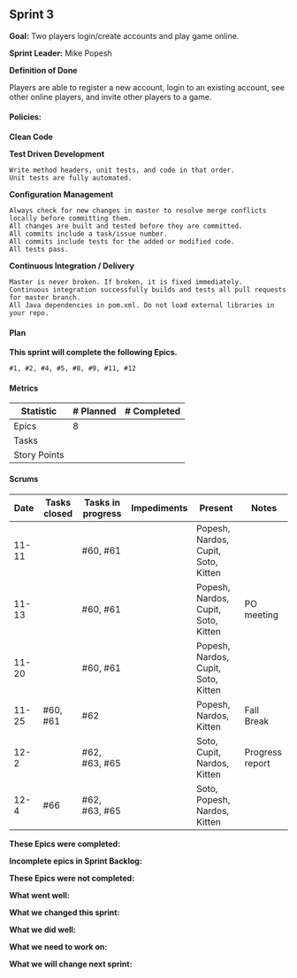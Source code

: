 ## Sprint 3

**Goal:** Two players login/create accounts and play game online.

**Sprint Leader:** Mike Popesh

**Definition of Done**

Players are able to register a new account, login to an existing account, see other online players, and invite other players to a game.

#### Policies:

**Clean Code**


**Test Driven Development**

    Write method headers, unit tests, and code in that order.
    Unit tests are fully automated.
   
**Configuration Management**

    Always check for new changes in master to resolve merge conflicts locally before committing them.
    All changes are built and tested before they are committed.
    All commits include a task/issue number.
    All commits include tests for the added or modified code.
    All tests pass.

**Continuous Integration / Delivery**

    Master is never broken. If broken, it is fixed immediately.
    Continuous integration successfully builds and tests all pull requests for master branch.
    All Java dependencies in pom.xml. Do not load external libraries in your repo.

#### Plan

**This sprint will complete the following Epics.**

    #1, #2, #4, #5, #8, #9, #11, #12


#### Metrics

| Statistic |	# Planned |	# Completed |
|---|---|---|
|Epics |8||
|Tasks|||
|Story Points|||


#### Scrums

|Date |	Tasks closed |Tasks in progress |	Impediments  | Present   | Notes |
|---|---|---|---|---|---|
|11-11||#60, #61||Popesh, Nardos, Cupit, Soto, Kitten||
|11-13||#60, #61||Popesh, Nardos, Cupit, Soto, Kitten|PO meeting|
|11-20||#60, #61||Popesh, Nardos, Cupit, Soto, Kitten||
|11-25|#60, #61|#62||Popesh, Nardos, Kitten|Fall Break|
|12-2||#62, #63, #65||Soto, Cupit, Nardos, Kitten|Progress report|
|12-4|#66|#62, #63, #65||Soto, Popesh, Nardos, Kitten||

**These Epics were completed:**

    

**Incomplete epics in Sprint Backlog:**

**These Epics were not completed:**

**What went well:**


**What we changed this sprint:**

    
**What we did well:**


**What we need to work on:**


**What we will change next sprint:**

    


